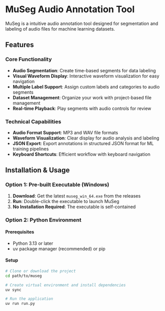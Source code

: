 # MuSeg Audio Annotation Tool

MuSeg is a intuitive audio annotation tool designed for segmentation and labeling of audio files for machine learning datasets.

## Features

### Core Functionality

- **Audio Segmentation**: Create time-based segments for data labeling
- **Visual Waveform Display**: Interactive waveform visualization for easy navigation
- **Multiple Label Support**: Assign custom labels and categories to audio segments
- **Dataset Management**: Organize your work with project-based file management
- **Real-time Playback**: Play segments with audio controls for review

### Technical Capabilities

- **Audio Format Support**: MP3 and WAV file formats
- **Waveform Visualization**: Clear display for audio analysis and labeling
- **JSON Export**: Export annotations in structured JSON format for ML training pipelines
- **Keyboard Shortcuts**: Efficient workflow with keyboard navigation

## Installation & Usage

### Option 1: Pre-built Executable (Windows)

1. **Download**: Get the latest `museg_win_64.exe` from the releases
2. **Run**: Double-click the executable to launch MuSeg
3. **No Installation Required**: The executable is self-contained

### Option 2: Python Environment

#### Prerequisites

- Python 3.13 or later
- uv package manager (recommended) or pip

#### Setup

```bash
# Clone or download the project
cd path/to/museg

# Create virtual environment and install dependencies
uv sync

# Run the application
uv run run.py
```
